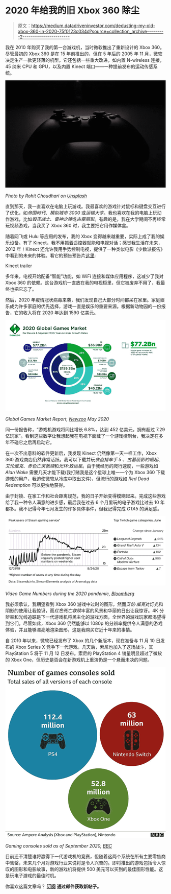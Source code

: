 # 2020 年给我的旧 Xbox 360 除尘

> 原文：<https://medium.datadriveninvestor.com/dedusting-my-old-xbox-360-in-2020-75f0123c034d?source=collection_archive---------2----------------------->

我在 2010 年购买了我的第一台游戏机，当时微软推出了重新设计的 Xbox 360。尽管最初的 Xbox 360 是在 15 年前推出的，但在 5 年后的 2005 年 11 月，微软决定生产一款更轻薄的机型。它还包括一些重大改进，如内置 N-wireless 连接，45 纳米 CPU 和 GPU，以及内置 Kinect 端口——一种提前发布的运动传感系统。

![](img/326a0194e46c8150b7a56c113befdfd0.png)

*Photo by Rohit Choudhari on* [*Unsplash*](https://unsplash.com/photos/tk2_RBZq7RA)

直到那天，我一直喜欢在电脑上玩游戏。我最喜欢的游戏针对鼠标和键盘交互进行了优化，如*帝国时代*、*模拟城市 3000* 或*运输大亨*。我也喜欢在我的电脑上玩动作游戏，比如*毁灭战士*、*雷神之锤*或*古墓丽影*。有趣的是，我在大学期间不再经常玩视频游戏，当我买了 Xbox 360 时，我主要把它用作媒体盒。

随着网飞或 Hulu 等应用的发布，我的 Xbox 变得越来越重要，实际上成了我的娱乐设备。有了 Kinect，我不用抓着遥控器就能和电视对话；感觉我生活在未来，2012 年！Kinect 还允许我用手势控制电视，提供了一种类似电影《少数派报告》中看到的未来的体验。看它的预告预告片[这里](https://youtu.be/oq98_35sQko):

Kinect trailer

多年来，电视开始配备“智能”功能，如 WiFi 连接和媒体应用程序，这减少了我对 Xbox 360 的依赖。这台游戏机一直放在我的电视柜里，但它被废弃不用了，我最终也把它忘了。

然后，2020 年疫情冠状病毒来袭，我们发现自己大部分时间都呆在家里。家庭娱乐成为许多家庭的优先选择，游戏一直是娱乐的重要来源。根据新动物园的一份报告，它的收入将在 2020 年达到 1590 亿美元。

![](img/3fa58ced931d1ad607d16ab28ae1d78d.png)

*Global Games Market Report,* [*Newzoo*](https://newzoo.com/insights/articles/newzoo-games-market-numbers-revenues-and-audience-2020-2023/) *May 2020*

同一份报告称，“游戏机游戏将同比增长 6.8%，达到 452 亿美元，拥有超过 7.29 亿玩家”。看到这些数字让我想起我在电视下面藏了一个游戏控制台，我决定在多年不碰它之后再启动它。

在一次不出意料的软件更新后，我发现 Kinect 仍然像第一天一样工作，Xbox 360 游戏商店仍然非常活跃。我可以下载并玩*侠盗猎车手 5* 、*古墓丽影的崛起*、*艾伦威克*、*赤色亡灵救赎*和*光环:致远星*。由于我经历的爬行速度，一些游戏如 *Alan Wake* 需要几天才能下载(我打赌我是这个星球上唯一一个为 Xbox 360 下载游戏的用户，我迫使微软从冷库中取出文件)，但流行的游戏如 *Red Dead Redemption* 可以更快地获得。

由于封锁、在家工作和社会距离规范，我的日子开始变得模糊起来。完成这些游戏给了我一种令人满意的进步感，最后我在过去 6 个月里玩的电子游戏比过去 10 年都多。我不记得今年七月发生的许多具体事件，但我记得完成 *GTA5* 的满足感。

![](img/728684fa2d59232a01605b45cd9f280d.png)

*Video Game Numbers during the 2020 pandemic,* [*Bloomberg*](https://www.bloomberg.com/news/articles/2020-08-27/this-is-the-video-game-industry-s-coronavirus-pandemic-boom-in-charts)

我必须承认，我期望看到 Xbox 360 游戏中过时的图形，然而*艾伦·威克*对灯光和阴影的使用让我惊讶，而*红色死亡救赎*丰富的风景和华丽的日出让我惊讶。4K 分辨率和光线追踪是下一代游戏机将民主化的游戏方面，全世界的游戏玩家都渴望得到它们。尽管如此，Xbox 360 仍然能够以 1080p 的分辨率提供令人满意的游戏体验，并且能够漂亮地渲染图形，这是我购买它近十年来的事情。

自 2010 年以来，微软已经发布了 Xbox 的几个新版本，现在准备与 11 月 10 日发布的 Xbox Series X 竞争下一代游戏。几天后，索尼也加入了这场战斗，其 PlayStation 5 将于 11 月 12 日发布。索尼的 PlayStation 4 销量明显超过了微软的 Xbox One，但历史是否会在新游戏机上重演仍是一个悬而未决的问题。

![](img/a233f78add66fe32c3af6a299e979416.png)

*Gaming consoles sold as of September 2020,* [*BBC*](https://www.bbc.com/news/technology-54178375)

目前还不清楚谁将赢得下一代游戏机的竞赛，但随着这两个系统在所有主要零售商中售罄，未来几个月对游戏行业来说将是令人兴奋的。即将推出的游戏包括令人惊叹的图形和电影故事，新的游戏机将提供 500 美元可以买到的最佳图形性能。这是玩电子游戏的最佳时机。

你喜欢这篇文章吗？ [**订阅**](https://geekonrecord.com/subscribe/) **通过邮件获取新帖子。**
